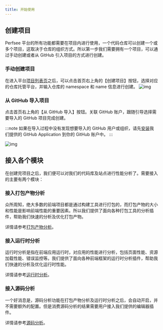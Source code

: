 ```yaml
---
title: 开始使用
---
```


## 创建项目

Perfsee 平台的所有功能都需要在项目内进行使用，一个代码仓库可以创建一个或多个项目，这取决于仓库的组织方式。所以第一步我们需要拥有一个项目，可以通过手动创建或者从 GitHub 引入项目的方式进行创建。

### 手动创建项目

在进入平台[项目列表页](https://perfsee.com/projects)之后，可以点击首页右上角的【创建项目】按钮，选择对应的仓库托管平台，并输入仓库的 namespace 和 name 信息进行创建。
![img](/create-project.png)

### 从 GitHub 导入项目

点击首页右上角的【从 GitHub 导入】按钮。关联 GitHub 账户，跟随引导选择需要导入的 GitHub 项目完成创建。

:::note
如果在导入过程中没有发现想要导入的 GitHub 用户或组织，请先[安装](https://GitHub.com/apps/Perfsee/installations/new)我们提供的 GitHub Application 到你的 GitHub 账户中。
:::

![img](/import-project.png)

## 接入各个模块

在创建完项目之后，我们便可以对我们的代码库及站点进行性能分析了。需要接入的主要有两个模块：

### 接入打包产物分析

众所周知，绝大多数的前端项目都是通过构建工具进行打包的，而打包产物的大小和性能是影响前端性能的重要因素。所以我们提供了面向各种打包工具的分析插件，帮助我们快速的分析及优化打包产物。

详情请参考[打包产物分析](./bundle/get-started.md)。

### 接入运行时分析

运行时分析是指在前端应用运行时，对应用的性能进行分析，包括页面性能、资源加载性能、错误监控等。我们提供了面向各种前端框架的运行时分析插件，帮助我们快速的分析及优化运行时性能。

详情请参考[运行时分析](./lab/get-started.md)。

### 接入源码分析

一个好消息是，源码分析功能在打包产物分析及运行时分析之后，会自动开启，并不需要额外的配置。但是消费源码分析的结果需要用户接入我们提供的编辑器插件。

详情请参考[源码分析](./source/get-started.md)。
